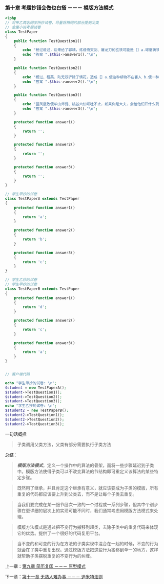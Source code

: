 ### 第十章 考题抄错会做也白搭 －－－ 模版方法模式
```php
<?php 
// 对甲乙两名同学所抄试卷，尽量将相同的部分提到父类
// 金庸小说考题试卷
class TestPaper
{
    public function TestQuestion1()
    {
        echo "杨过说过，后来给了郭靖，炼成倚天剑、屠龙刀的玄铁可能是［］a.球磨铸铁 b.马口铁 c.高速合金钢 d.碳素纤维 \n";
        echo "答案 ".$this->answer1()."\n";
    }

    public function TestQuestion2()
    {
        echo "杨过、程英、陆无双铲除了情花，造成［］a.使这种植物不在害人 b.使一种珍惜物种灭绝 c.破坏了那个生态圈的生态平衡 d.造成该地区沙漠化 \n";
        echo "答案 ".$this->answer2()."\n";
    }

    public function TestQuestion3()
    {
        echo "蓝凤凰致使华山师徒、桃谷六仙呕吐不止，如果你是大夫，会给他们开什么药［］a.阿司匹林 b.牛黄解毒片 c.氟哌酸 d.让他们喝大量的生牛奶 e.以上全不对 \n";
        echo "答案 ".$this->answer3()."\n";
    }

    protected function answer1()
    {
        return '';
    }

    protected function answer2()
    {
        return '';
    }

    protected function answer3()
    {
        return '';
    }
}

// 学生甲抄的试卷
class TestPaperA extends TestPaper
{
    protected function answer1()
    {
        return 'a';
    }

    protected function answer2()
    {
        return 'b';
    }

    protected function answer3()
    {
        return 'c';
    } 
}

// 学生乙抄的试卷
// 学生甲抄的试卷
class TestPaperB extends TestPaper
{
    protected function answer1()
    {
        return 'd';
    }

    protected function answer2()
    {
        return 'c';
    }

    protected function answer3()
    {
        return 'a';
    } 
}


// 客户端代码

echo "学生甲抄的试卷: \n";
$student = new TestPaperA();
$student->TestQuestion1();
$student->TestQuestion2();
$student->TestQuestion3();
echo "学生乙抄的试卷: \n";
$student2 = new TestPaperB();
$student2->TestQuestion1();
$student2->TestQuestion2();
$student2->TestQuestion3();
```

一句话概括

> 子类调用父类方法，父类有部分需要执行子类方法

总结：

> ***模版方法模式***，定义一个操作中的算法的骨架，而将一些步骤延迟到子类中。模版方法使得子类可以不改变算法的节结构即可重定义该算法的某些特定步骤。

> 既然用了继承，并且肯定这个继承有意义，就应该要成为子类的模版，所有重复的代码都应该要上升到父类去，而不是让每个子类去重复。

> 当我们要完成在某一细节层次一致的一个过程或一系列步骤，但其中个别步骤在更详细的层次上的实现可能不同时，我们通常考虑用模版方法模式来处理。

> 模版方法模式是通过把不变行为搬移到超类，去除子类中的重复代码来体现它的优势。提供了一个很好的代码复用平台。

> 当不变的和可变的行为在方法的子类实现中混合在一起的时候，不变的行为就会在子类中重复出现。通过模版方法把这些行为搬移到单一的地方，这样就帮助子类摆脱重复的不变行为的纠缠。

上一章：[第九章 简历复印 －－－ 原型模式](https://github.com/zhaodongqiu/design-patterns-by-php/blob/master/files/chapter9.md)

下一章：[第十一章 无熟人难办事 －－－ 迪米特法则](https://github.com/zhaodongqiu/design-patterns-by-php/blob/master/files/chapter11.md)